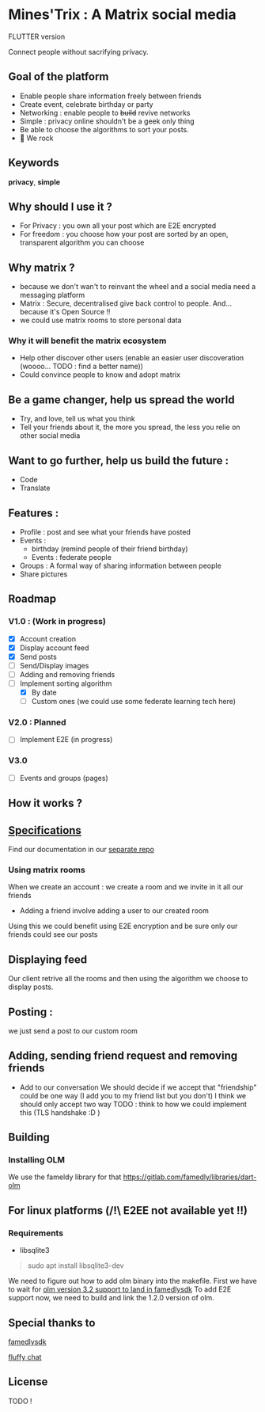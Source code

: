 # Mines'Trix : A Matrix social media

FLUTTER version

Connect people without sacrifying privacy.

## Goal of the platform

* Enable people share information freely between friends
* Create event, celebrate birthday or party
* Networking : enable people to ~~build~~ revive networks
* Simple : privacy online shouldn't be a geek only thing
* Be able to choose the algorithms to sort your posts.
* :rocket: We rock

## Keywords

**privacy**, **simple**

## Why should I use it ?

* For Privacy : you own all your post which are E2E encrypted
* For freedom : you choose how your post are sorted by an open, transparent algorithm you can choose

## Why matrix ?

* because we don't wan't to reinvant the wheel and a social media need a messaging platform
* Matrix : Secure, decentralised give back control to people. And... because it's Open Source !!
* we could use matrix rooms to store personal data

### Why it will benefit the matrix ecosystem

* Help other discover other users (enable an easier user discoveration (woooo... TODO : find a better name))
* Could convince people to know and adopt matrix


## Be a game changer, help us spread the world

* Try, and love, tell us what you think
* Tell your friends about it, the more you spread, the less you relie on other social media

## Want to go further, help us build the future :
* Code
* Translate

## Features :
* Profile : post and see what your friends have posted
* Events : 
	* birthday (remind people of their friend birthday)
	* Events : federate people
* Groups : A formal way of sharing information between people
* Share pictures

## Roadmap

### V1.0 : (Work in progress)

- [x] Account creation
- [x] Display account feed
- [x] Send posts
- [ ] Send/Display images
- [ ] Adding and removing friends
- [ ] Implement sorting algorithm
	- [x] By date
	- [ ] Custom ones (we could use some federate learning tech here)

### V2.0 : Planned

- [ ] Implement E2E (in progress)

### V3.0

- [ ] Events and groups (pages)

## How it works ?

## [Specifications](https://gitlab.com/minestrix/minestrix-doc)

Find our documentation in our [separate repo](https://gitlab.com/minestrix/minestrix-doc)

### Using matrix rooms
When we create an account : we create a room and we invite in it all our friends
* Adding a friend involve adding a user to our created room

Using this we could benefit using E2E encryption and be sure only our friends could see our posts


## Displaying feed
Our client retrive all the rooms and then using the algorithm we choose to display posts.

## Posting :
we just send a post to our custom room

## Adding, sending friend request and removing friends
* Add to our conversation
We should decide if we accept that "friendship" could be one way (I add you to my friend list but you don't)
I think we should only accept two way
TODO : think to how we could implement this (TLS handshake :D )

## Building

### Installing OLM

We use the fameldy library for that https://gitlab.com/famedly/libraries/dart-olm

## For linux platforms (/!\ E2EE not available yet !!)

### Requirements

* libsqlite3

> sudo apt install libsqlite3-dev

We need to figure out how to add olm binary into the makefile.
First we have to wait for [olm version 3.2 support to land in famedlysdk](https://gitlab.com/famedly/famedlysdk/-/issues/134)
To add E2E support now, we need to build and link the 1.2.0 version of olm.

## Special thanks to

[famedlysdk](https://gitlab.com/famedly/famedlysdk/)

[fluffy chat](https://gitlab.com/ChristianPauly/fluffychat-flutter/)

## License

TODO !
